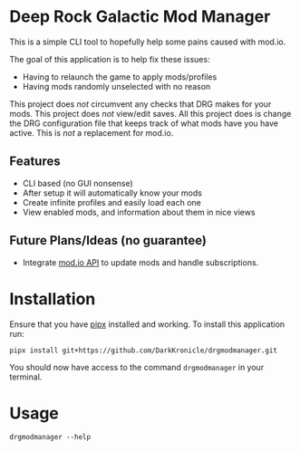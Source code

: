 # Deep Rock Galactic Mod Manager

This is a simple CLI tool to hopefully help some pains caused with mod.io. 

The goal of this application is to help fix these issues:

- Having to relaunch the game to apply mods/profiles
- Having mods randomly unselected with no reason

This project does *not* circumvent any checks that DRG makes for your mods. This project does *not* view/edit saves. 
All this project does is change the DRG configuration file that keeps track of what mods have you have active. This is *not* a replacement for mod.io.

## Features

- CLI based (no GUI nonsense)
- After setup it will automatically know your mods
- Create infinite profiles and easily load each one
- View enabled mods, and information about them in nice views

## Future Plans/Ideas (no guarantee)

- Integrate [mod.io API](https://github.com/ClementJ18/mod.io) to update mods and handle subscriptions.

# Installation

Ensure that you have [pipx](https://pypa.github.io/pipx/installation/) installed and working. To install this application run:

```
pipx install git+https://github.com/DarkKronicle/drgmodmanager.git
```

You should now have access to the command `drgmodmanager` in your terminal.

# Usage

`drgmodmanager --help`
